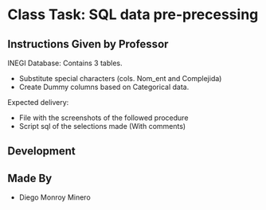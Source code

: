 # Class Task: SQL data pre-precessing

## Instructions Given by Professor
INEGI Database: Contains 3 tables.
- Substitute special characters (cols. Nom_ent and Complejida)
- Create Dummy columns based on Categorical data.

Expected delivery:
- File with the screenshots of the followed procedure
- Script sql of the selections made (With comments)


## Development

## Made By
- Diego Monroy Minero